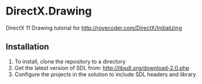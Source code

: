 # DirectX.Drawing
DirectX 11 Drawing tutorial for http://rovecoder.com/DirectX/Initializing

## Installation
1. To install, clone the repository to a directory
2. Get the latest version of SDL from: http://libsdl.org/download-2.0.php
3. Configure the projects in the solution to include SDL headers and library
